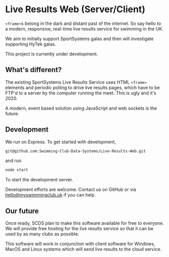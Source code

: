 # Live Results Web (Server/Client)

`<frame>`s belong in the dark and distant past of the internet. So say hello to a modern, responsive, real-time live results service for swimming in the UK.

We aim to initially support SportSystems galas and then will investigate supporting HyTek galas.

This project is currently under development.

## What's different?

The existing SportSystems Live Results Service uses HTML `<frame>` elements and periodic polling to drive live results pages, which have to be FTP'd to a server by the computer running the meet. This is ugly and it's 2020.

A modern, event based solution using JavaScript and web sockets is the future.

## Development

We run on Express. To get started with development,

```bash
git@github.com:Swimming-Club-Data-Systems/Live-Results-Web.git
```

and run

```bash
node start
```

To start the development server.

Development efforts are welcome. Contact us on GitHub or via hello@myswimmingclub.uk if you can help.

## Our future

Once ready, SCDS plan to make this software available for free to everyone. We will provide free hosting for the live results service so that it can be used by as many clubs as possible.

This software will work in conjunction with client software for Windows, MacOS and Linux systems which will send live results to the cloud service.